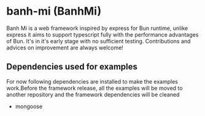 # banh-mi (BanhMi)

Banh Mi is a web framework inspired by express for Bun runtime, unlike express it aims to support typescript fully with the performance advantages of Bun. It's in it's early stage with no sufficient testing. Contributions and advices on improvement are always welcome!


## Dependencies used for examples

For now following dependencies are installed to make the examples work.Before the framework release, all the examples will be moved to another repository and the framework dependencies will be cleaned
- mongoose